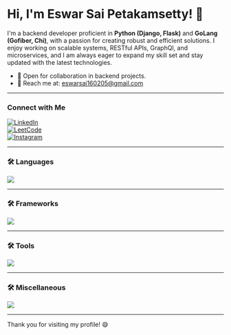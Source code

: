 # Hi, I'm Eswar Sai Petakamsetty! 👋

I'm a backend developer proficient in **Python (Django, Flask)** and **GoLang (Gofiber, Chi)**, with a passion for creating robust and efficient solutions. I enjoy working on scalable systems, RESTful APIs, GraphQl, and microservices, and I am always eager to expand my skill set and stay updated with the latest technologies.

- 💼 Open for collaboration in backend projects.
- 📧 Reach me at: eswarsai160205@gmail.com

---

### Connect with Me

[![LinkedIn](https://img.shields.io/badge/-LinkedIn-0077B5?style=flat&logo=linkedin&logoColor=white)](www.linkedin.com/in/eswar-sai-petakamsetty-25a1b8280)  
[![LeetCode](https://img.shields.io/badge/-LeetCode-FFA116?style=flat&logo=leetcode&logoColor=black)](https://leetcode.com/Eswar_Sai2005)  
[![Instagram](https://img.shields.io/badge/-Instagram-E4405F?style=flat&logo=instagram&logoColor=white)](https://instagram.com/_eshwar.xx_)

---

### 🛠 Languages

<p align="left">
  <img src="https://skillicons.dev/icons?i=python,go,c,cpp,java,js" />
</p>

---

### 🛠 Frameworks

<p align="left">
  <img src="https://skillicons.dev/icons?i=django,flask,react,next,express" />
</p>

---

### 🛠 Tools

<p align="left">
  <img src="https://skillicons.dev/icons?i=docker,redis,postman,vscode,git,github,apolloclient" />
</p>

---

### 🛠 Miscellaneous

<p align="left">
  <img src="https://skillicons.dev/icons?i=html,css" />
</p>

---

Thank you for visiting my profile! 😄
